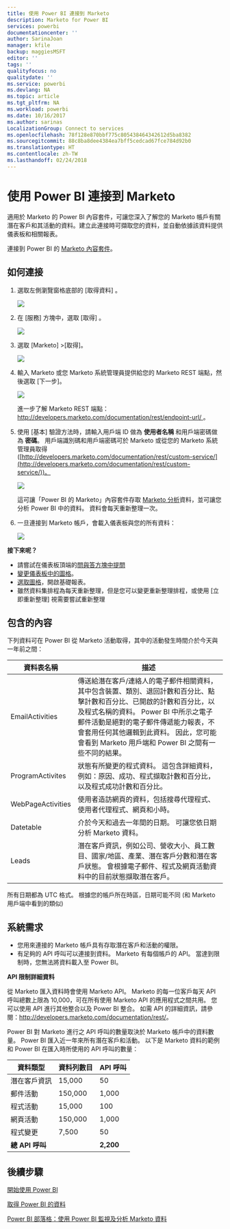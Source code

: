 ```yaml
---
title: 使用 Power BI 連接到 Marketo
description: Marketo for Power BI
services: powerbi
documentationcenter: ''
author: SarinaJoan
manager: kfile
backup: maggiesMSFT
editor: ''
tags: ''
qualityfocus: no
qualitydate: ''
ms.service: powerbi
ms.devlang: NA
ms.topic: article
ms.tgt_pltfrm: NA
ms.workload: powerbi
ms.date: 10/16/2017
ms.author: sarinas
LocalizationGroup: Connect to services
ms.openlocfilehash: 78f128e870bbf775c805438464342612d5ba8382
ms.sourcegitcommit: 88c8ba8dee4384ea7bff5cedcad67fce784d92b0
ms.translationtype: HT
ms.contentlocale: zh-TW
ms.lasthandoff: 02/24/2018
---
```

# <a name="connect-to-marketo-with-power-bi"></a>使用 Power BI 連接到 Marketo
適用於 Marketo 的 Power BI 內容套件，可讓您深入了解您的 Marketo 帳戶有關潛在客戶和其活動的資料。建立此連接時可擷取您的資料，並自動依據該資料提供儀表板和相關報表。

連接到 Power BI 的 [Marketo 內容套件](https://app.powerbi.com/getdata/services/marketo)。

## <a name="how-to-connect"></a>如何連接
1. 選取左側瀏覽窗格底部的 [取得資料]  。
   
   ![](media/service-connect-to-marketo/pbi_getdata.png)
2. 在 [服務]  方塊中，選取 [取得] 。
   
   ![](media/service-connect-to-marketo/pbi_getservices.png) 
3. 選取 [Marketo] \>[取得]。
   
   ![](media/service-connect-to-marketo/marketo.png)
4. 輸入 Marketo 或您 Marketo 系統管理員提供給您的 Marketo REST 端點，然後選取 [下一步]。
   
   ![](media/service-connect-to-marketo/pbi_marketoconnect.png)
   
   進一步了解 Marketo REST 端點：[http://developers.marketo.com/documentation/rest/endpoint-url/ ](http://developers.marketo.com/documentation/rest/endpoint-url/)。
5. 使用 [基本]  驗證方法時，請輸入用戶端 ID 做為 **使用者名稱** 和用戶端密碼做為 **密碼**。 用戶端識別碼和用戶端密碼可於 Marketo 或從您的 Marketo 系統管理員取得 ([http://developers.marketo.com/documentation/rest/custom-service/](http://developers.marketo.com/documentation/rest/custom-service/))。 
   
   ![](media/service-connect-to-marketo/pbi_marketosignin.png)
   
   這可讓「Power BI 的 Marketo」內容套件存取 [Marketo 分析](https://powerbi.microsoft.com/integrations/marketo)資料，並可讓您分析 Power BI 中的資料。 資料會每天重新整理一次。
6. 一旦連接到 Marketo 帳戶，會載入儀表板與您的所有資料：
   
   ![](media/service-connect-to-marketo/pbi_marketodash.png)

**接下來呢？**

* 請嘗試在儀表板頂端的[問與答方塊中提問](power-bi-q-and-a.md)
* [變更儀表板中的圖格](service-dashboard-edit-tile.md)。
* [選取圖格](service-dashboard-tiles.md)，開啟基礎報表。
* 雖然資料集排程為每天重新整理，但是您可以變更重新整理排程，或使用 [立即重新整理] 視需要嘗試重新整理

## <a name="whats-included"></a>包含的內容
下列資料可在 Power BI 從 Marketo 活動取得，其中的活動發生時間介於今天與一年前之間：

| 資料表名稱 | 描述 |
| --- | --- |
| EmailActivities |傳送給潛在客戶/連絡人的電子郵件相關資料，其中包含裝置、類別、退回計數和百分比、點擊計數和百分比、已開啟的計數和百分比，以及程式名稱的資料。 Power BI 中所示之電子郵件活動是絕對的電子郵件傳遞能力報表，不會套用任何其他邏輯到此資料。 因此，您可能會看到 Marketo 用戶端和 Power BI 之間有一些不同的結果。 |
| ProgramActivites |狀態有所變更的程式資料。 這包含詳細資料，例如：原因、成功、程式擷取計數和百分比，以及程式成功計數和百分比。 |
| WebPageActivities |使用者造訪網頁的資料，包括搜尋代理程式、使用者代理程式、網頁和小時。 |
| Datetable |介於今天和過去一年間的日期。  可讓您依日期分析 Marketo 資料。 |
| Leads |潛在客戶資訊，例如公司、營收大小、員工數目、國家/地區、產業、潛在客戶分數和潛在客戶狀態。 會根據電子郵件、程式及網頁活動資料中的目前狀態擷取潛在客戶。 |

所有日期都為 UTC 格式。 根據您的帳戶所在時區，日期可能不同 (和 Marketo 用戶端中看到的類似)

## <a name="system-requirements"></a>系統需求
* 您用來連接的 Marketo 帳戶具有存取潛在客戶和活動的權限。
* 有足夠的 API 呼叫可以連接到資料。  Marketo 有每個帳戶的 API。  當達到限制時，您無法將資料載入至 Power BI。 

**API 限制詳細資料**

從 Marketo 匯入資料時會使用 Marketo API。 Marketo 的每一位客戶每天 API 呼叫總數上限為 10,000，可在所有使用 Marketo API 的應用程式之間共用。 您可以使用 API 進行其他整合以及 Power BI 整合。 如需 API 的詳細資訊，請參閱：<http://developers.marketo.com/documentation/rest/>。

Power BI 對 Marketo 進行之 API 呼叫的數量取決於 Marketo 帳戶中的資料數量。 Power BI 匯入近一年來所有潛在客戶和活動。 以下是 Marketo 資料的範例和 Power BI 在匯入時所使用的 API 呼叫的數量：  

| 資料類型 | 資料列數目 | API 呼叫 |
| --- | --- | --- |
| 潛在客戶資訊 |15,000 |50 |
| 郵件活動 |150,000 |1,000 |
| 程式活動 |15,000 |100 |
| 網頁活動 |150,000 |1,000 |
| 程式變更 |7,500 |50 |
| **總 API 呼叫** | |**2,200** |

## <a name="next-steps"></a>後續步驟
[開始使用 Power BI](service-get-started.md)

[取得 Power BI 的資料](service-get-data.md)

[Power BI 部落格：使用 Power BI 監視及分析 Marketo 資料](http://blogs.msdn.com/b/powerbi/archive/2015/03/19/monitor-and-analyze-your-marketo-data-with-power-bi.aspx)

